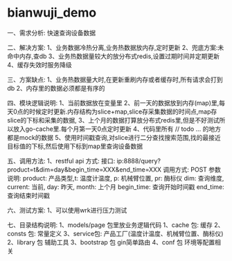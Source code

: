 # bianwuji_demo

一、需求分析:
    快速查询设备数据

二、解决方案:
    1、业务数据冷热分离,业务热数据放内存,定时更新
    2、兜底方案:未命中内存,查db
    3、业务热数据量较大的放分布式redis,设置过期时间并定期更新
    4、缓存失效时服务降级

三、方案缺点:
    1、业务热数据量大时,在更新重刷内存或者缓存时,所有请求会打到db
    2、内存里的数据必须都是有序的
    
四、模块逻辑说明:
    1、当前数据放在变量里
    2、前一天的数据放到内存(map)里,每天0点的时候定时更新.内存结构为slice+map,slice存采集数据的时间点,map存slice的下标和采集的数据, 
    3、上个月的数据打算放分布式redis里,但是不好测试所以放入go-cache里.每个月第一天0点定时更新
    4、代码里所有 // todo ... 的地方都是mock的数据
    5、使用时间戳查询,对slice进行二分查找搜索范围,找的最接近目标值的下标,然后使用下标到map里查询设备数据
    
五、调用方法:
    1、restful api 方式:
        接口: ip:8888/query?product=t&dim=day&begin_time=XXX&end_time=XXX
        调用方式: POST
        参数说明:
            product:    产品类型,t: 温度计温度, p: 机械臂位置, pr: 酶标仪
            dim:        查询维度, current: 当前, day: 昨天, month: 上个月
            begin_time: 查询开始时间戳
            end_time:   查询结束时间戳

六、测试方案:
    1、可以使用wrk进行压力测试


七、目录结构说明:
    1、models/page 包里放业务逻辑代码
        1、cache 包:  缓存
        2、consts 包: 常量定义
        3、service包: 产品工厂(温度计温度、机械臂位置、酶标仪)
    2、library 包 辅助工具
    3、bootstrap 包 gin简单路由
    4、conf 包 环境等配置相关


